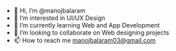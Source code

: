 - 👋 Hi, I’m @manojbalaram
- 👀 I’m interested in UI/UX Design
- 🌱 I’m currently learning Web and App Development
- 💞️ I’m looking to collaborate on Web designing projects
- 📫 How to reach me manojbalaram03@gmail.com

<!---
manojbalaram/manojbalaram is a ✨ special ✨ repository because its `README.md` (this file) appears on your GitHub profile.
You can click the Preview link to take a look at your changes.
--->
